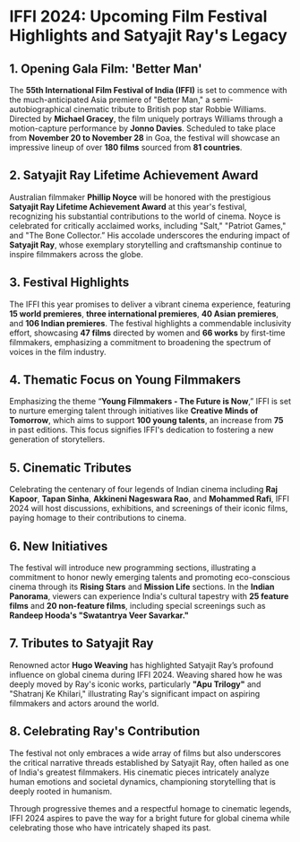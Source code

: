 # IFFI 2024: Upcoming Film Festival Highlights and Satyajit Ray's Legacy

## 1. Opening Gala Film: 'Better Man'
The **55th International Film Festival of India (IFFI)** is set to commence with the much-anticipated Asia premiere of "Better Man," a semi-autobiographical cinematic tribute to British pop star Robbie Williams. Directed by **Michael Gracey**, the film uniquely portrays Williams through a motion-capture performance by **Jonno Davies**. Scheduled to take place from **November 20 to November 28** in Goa, the festival will showcase an impressive lineup of over **180 films** sourced from **81 countries**.

## 2. Satyajit Ray Lifetime Achievement Award
Australian filmmaker **Phillip Noyce** will be honored with the prestigious **Satyajit Ray Lifetime Achievement Award** at this year's festival, recognizing his substantial contributions to the world of cinema. Noyce is celebrated for critically acclaimed works, including "Salt," "Patriot Games," and "The Bone Collector.” His accolade underscores the enduring impact of **Satyajit Ray**, whose exemplary storytelling and craftsmanship continue to inspire filmmakers across the globe.

## 3. Festival Highlights
The IFFI this year promises to deliver a vibrant cinema experience, featuring **15 world premieres**, **three international premieres**, **40 Asian premieres**, and **106 Indian premieres**. The festival highlights a commendable inclusivity effort, showcasing **47 films** directed by women and **66 works** by first-time filmmakers, emphasizing a commitment to broadening the spectrum of voices in the film industry.

## 4. Thematic Focus on Young Filmmakers
Emphasizing the theme “**Young Filmmakers - The Future is Now**,” IFFI is set to nurture emerging talent through initiatives like **Creative Minds of Tomorrow**, which aims to support **100 young talents**, an increase from **75** in past editions. This focus signifies IFFI's dedication to fostering a new generation of storytellers.

## 5. Cinematic Tributes
Celebrating the centenary of four legends of Indian cinema including **Raj Kapoor**, **Tapan Sinha**, **Akkineni Nageswara Rao**, and **Mohammed Rafi**, IFFI 2024 will host discussions, exhibitions, and screenings of their iconic films, paying homage to their contributions to cinema.

## 6. New Initiatives
The festival will introduce new programming sections, illustrating a commitment to honor newly emerging talents and promoting eco-conscious cinema through its **Rising Stars** and **Mission Life** sections. In the **Indian Panorama**, viewers can experience India's cultural tapestry with **25 feature films** and **20 non-feature films**, including special screenings such as **Randeep Hooda's "Swatantrya Veer Savarkar."**

## 7. Tributes to Satyajit Ray
Renowned actor **Hugo Weaving** has highlighted Satyajit Ray’s profound influence on global cinema during IFFI 2024. Weaving shared how he was deeply moved by Ray's iconic works, particularly **"Apu Trilogy"** and "Shatranj Ke Khilari," illustrating Ray's significant impact on aspiring filmmakers and actors around the world.

## 8. Celebrating Ray's Contribution
The festival not only embraces a wide array of films but also underscores the critical narrative threads established by Satyajit Ray, often hailed as one of India's greatest filmmakers. His cinematic pieces intricately analyze human emotions and societal dynamics, championing storytelling that is deeply rooted in humanism. 

Through progressive themes and a respectful homage to cinematic legends, IFFI 2024 aspires to pave the way for a bright future for global cinema while celebrating those who have intricately shaped its past.